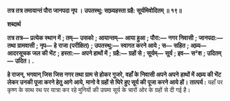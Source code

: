 **तत्र तत्र तमायान्तं पौरा जानपदा नृप ।** **उपतस्थु: साघ्र्यहस्ता ग्रहै: सूर्यमिवोदितम् ॥ १९॥** 

**शब्दार्थ** 

**तत्र तत्र—** **प्रत्येक स्थान में** **; तम्—** **उसको** **; आयान्तम्—** **आया हुआ** **; पौरा:—** **नगर निवासी** **; जानपदा:—** **तथा ग्रामवासी** **; नृप—** **हे** **राजा (परीक्षित)** **; उपतस्थु:—** **स्वागत करने आये** **; स—** **सहित** **; अघ्र्य—** **आदरसूचक जल की भेंट** **; हस्ता:—** **अपने हाथों में** **;** **ग्रहै:—** **ग्रहों से** **; सूर्यम्—** **सूर्य** **; इव—** **स²श** **; उदितम्—** **उदित।** **.** 

**हे राजन्, भगवान् जिस जिस नगर तथा ग्राम से होकर गुजरे, वहाँ के निवासी अपने अपने** **हाथों में अघ्र्य की भेंट लेकर उनकी पूजा करने हेतु आगे आये, मानो वे ग्रहों से घिरे हुए सूर्य की** **पूजा करने आये हों।** **तात्पर्य :** यहाँ पर कृष्ण के साथ रथ पर यात्रा कर रहे मुनियों की उपमा सूर्य के चारों ओर के ग्रहों से दी गई है।  